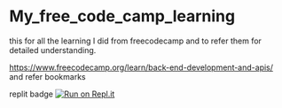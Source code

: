 # My_free_code_camp_learning
this for all the learning I did from freecodecamp and to refer them for detailed understanding.



https://www.freecodecamp.org/learn/back-end-development-and-apis/
and refer bookmarks

replit badge
[![Run on Repl.it](https://replit.com/badge/github/pranjal779/undefined)](https://replit.com/new/github/pranjal779/undefined)
